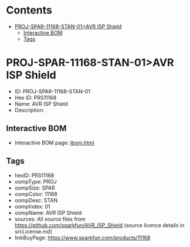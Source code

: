 



Contents
========

* [PROJ-SPAR-11168-STAN-01>AVR ISP Shield](#proj-spar-11168-stan-01avr-isp-shield)
	* [Interactive BOM](#interactive-bom)
	* [Tags](#tags)

# PROJ-SPAR-11168-STAN-01>AVR ISP Shield

- ID: PROJ-SPAR-11168-STAN-01
- Hex ID: PRS11168
- Name: AVR ISP Shield
- Description: 

## Interactive BOM

- Interactive BOM page: [ibom.html](kicad/bom/ibom.html)

## Tags

- hexID: PRS11168
- oompType: PROJ
- oompSize: SPAR
- oompColor: 11168
- oompDesc: STAN
- oompIndex: 01
- oompName: AVR ISP Shield
- sources: All source files from https://github.com/sparkfun/AVR_ISP_Shield (source licence details in srcLicense.md)
- linkBuyPage: https://www.sparkfun.com/products/11168
